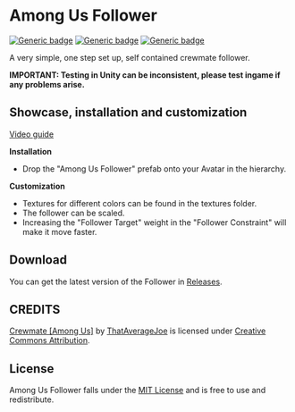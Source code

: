 # Among Us Follower
[![Generic badge](https://img.shields.io/badge/Unity-2019.4.31f1-informational.svg)](https://unity3d.com/unity/whats-new/2019.4.31)
[![Generic badge](https://img.shields.io/badge/SDK-AvatarSDK3-informational.svg)](https://vrchat.com/home/download)
[![Generic badge](https://img.shields.io/badge/License-MIT-informational.svg)](https://github.com/hfcRed/Among-Us-Follower/blob/main/LICENSE)

A very simple, one step set up, self contained crewmate follower.

**IMPORTANT: Testing in Unity can be inconsistent, please test ingame if any problems arise.**

## Showcase, installation and customization

[Video guide](https://twitter.com/VRCRedd/status/1520901076484079618?s=20&t=KPaBponSx0vKw9zatYdKCQ)

**Installation**

* Drop the "Among Us Follower" prefab onto your Avatar in the hierarchy.

**Customization**

* Textures for different colors can be found in the textures folder.
* The follower can be scaled.
* Increasing the "Follower Target" weight in the "Follower Constraint" will make it move faster.

## Download

You can get the latest version of the Follower in [Releases](https://github.com/hfcRed/Among-Us-Follower/releases/latest).

## CREDITS

[Crewmate [Among Us]](https://skfb.ly/o7tCN) by [ThatAverageJoe](https://sketchfab.com/joewood0203) is licensed under [Creative Commons Attribution](http://creativecommons.org/licenses/by/4.0/).

## License

Among Us Follower falls under the [MIT License](https://github.com/hfcRed/Among-Us-Follower/blob/main/LICENSE) and is free to use and redistribute.
